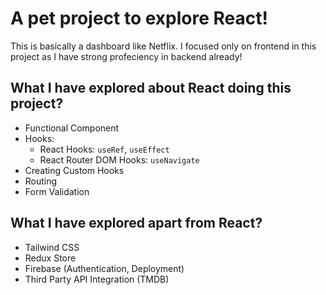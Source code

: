 # A pet project to explore React!

This is basically a dashboard like Netflix. I focused only on frontend in this project as I have strong profeciency in backend already!

## What I have explored about React doing this project?

- Functional Component
- Hooks:
    - React Hooks: `useRef`, `useEffect`
    - React Router DOM Hooks: `useNavigate`
- Creating Custom Hooks
- Routing
- Form Validation

## What I have explored apart from React?

- Tailwind CSS
- Redux Store
- Firebase (Authentication, Deployment)
- Third Party API Integration (TMDB)